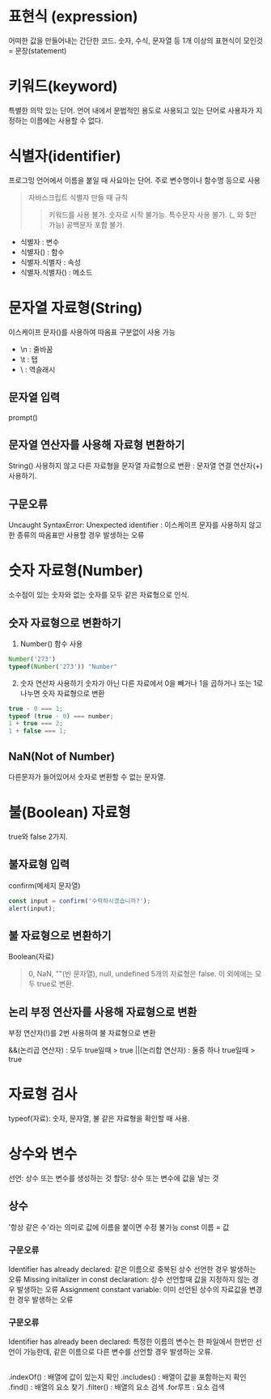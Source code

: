 # 표현식 (expression)

어떠한 값을 만들어내는 간단한 코드.
숫자, 수식, 문자열 등
1개 이상의 표현식이 모인것 = 문장(statement)

# 키워드(keyword)

특별한 의막 있는 단어.
언어 내에서 문법적인 용도로 사용되고 있는 단어로 사용자가 지정하는 이름에는 사용할 수 없다.

# 식별자(identifier)

프로그밍 언어에서 이름을 붙일 때 사요아는 단어.
주로 변수명이나 함수명 등으로 사용

> 자바스크립트 식별자 만들 때 규칙
>
> > 키워드를 사용 불가.
> > 숫자로 시작 불가능.
> > 특수문자 사용 불가. (\_ 와 $만 가능)
> > 공백문자 포함 불가.

- 식별자 : 변수
- 식별자() : 함수
- 식별자.식별자 : 속성
- 식별자.식별자() : 메소드

# 문자열 자료형(String)

이스케이프 문자(\)를 사용하여 따옴표 구분없이 사용 가능

- \n : 줄바꿈
- \t : 탭
- \\ : 역슬래시

## 문자열 입력

prompt()

## 문자열 연산자를 사용해 자료형 변환하기

String() 사용하지 않고 다른 자료형을 문자열 자료형으로 변환 : 문자열 연결 연산자(+) 사용하기.

## 구문오류

Uncaught SyntaxError: Unexpected identifier : 이스케이프 문자를 사용하지 않고 한 종류의 따옴표만 사용할 경우 발생하는 오류

# 숫자 자료형(Number)

소수점이 있는 숫자와 없는 숫자를 모두 같은 자료형으로 인식.

## 숫자 자료형으로 변환하기

1. Number() 함수 사용

```js
Number('273')
typeof(Number('273')) "Number"
```

2. 숫자 연산자 사용하기
   숫자가 아닌 다른 자료에서 0을 빼거나 1을 곱하거나 또는 1로 나누면 숫자 자료형으로 변환

```js
true - 0 === 1;
typeof (true - 0) === number;
1 + true === 2;
1 + false === 1;
```

## NaN(Not of Number)

다른문자가 들어있어서 숫자로 변환할 수 없는 문자열.

# 불(Boolean) 자료형

true와 false 2가지.

## 불자료형 입력

confirm(메세지 문자열)

```js
const input = confirm('수락하시겠습니까?');
alert(input);
```

## 불 자료형으로 변환하기

Boolean(자료)

> 0, NaN, ""(빈 문자열), null, undefined 5개의 자료형은 false.
> 이 외에에는 모두 true로 변환.

## 논리 부정 연산자를 사용해 자료형으로 변환

부정 연산자(!)를 2번 사용하여 불 자료형으로 변환

&&(논리곱 연산자) : 모두 true일때 > true
||(논리합 연산자) : 둘중 하나 true일때 > true

# 자료형 검사

typeof(자료): 숫자, 문자열, 불 같은 자료형을 확인할 때 사용.

# 상수와 변수

선언: 상수 또는 변수를 생성하는 것
할당: 상수 또는 변수에 값을 넣는 것

## 상수

'항상 같은 수'라는 의미로 값에 이름을 붙이면 수정 불가능
const 이름 = 값

### 구문오류

Identifier has already declared: 같은 이름으로 중복된 상수 선언한 경우 발생하는 오류
Missing initalizer in const declaration: 상수 선언할때 값을 지정하지 않는 경우 발생하는 오류
Assignment constant variable: 이미 선언된 상수의 자료값을 변경한 경우 발생하는 오류

### 구문오류

Identifier has already been declared: 특정한 이름의 변수는 한 파일에서 한번만 선언이 가능한데, 같은 이름으로 다른 변수를 선언할 경우 발생하는 오류.

##

.indexOf() : 배열에 값이 있는지 확인
.includes() : 배열이 값을 포함하는지 확인
.find() : 배열의 요소 찾기
.filter() : 배열의 요소 검색
.for루프 : 요소 검색
